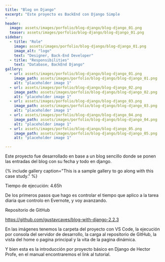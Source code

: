 ```yaml
---
title: "Blog on Django"
excerpt: "Este proyecto es BackEnd con Django Simple
"
header:
  image: assets/images/porfolio/blog-django/blog-django_01.png
  teaser: assets/images/porfolio/blog-django/blog-django_01.png
sidebar:
  - title: "Role"
    image: assets/images/porfolio/blog-django/blog-django_01.png
    image_alt: "logo"
    text: "Designer, Back-End Developer"
  - title: "Responsibilities"
    text: "Database, BackEnd Django"
gallery:
  - url: assets/images/porfolio/blog-django/blog-django_01.png
    image_path: assets/images/porfolio/blog-django/blog-django_01.png
    alt: "placeholder image 1"
  - url: assets/images/porfolio/blog-django/blog-django_02.png
    image_path: assets/images/porfolio/blog-django/blog-django_02.png
    alt: "placeholder image 1"
  - url: assets/images/porfolio/blog-django/blog-django_03.png
    image_path: assets/images/porfolio/blog-django/blog-django_03.png
    alt: "placeholder image 1"
  - url: assets/images/porfolio/blog-django/blog-django_04.png
    image_path: assets/images/porfolio/blog-django/blog-django_04.png
    alt: "placeholder image 1"
  - url: assets/images/porfolio/blog-django/blog-django_05.png
    image_path: assets/images/porfolio/blog-django/blog-django_05.png
    alt: "placeholder image 1"

---
```


Este proyecto fue desarrollado en base a un blog sencillo donde se ponen las entradas del blog con su fecha y todo en django.

{% include gallery caption="This is a sample gallery to go along with this case study." %}

Tiempo de ejecución: 4.65h

De los primeros pasos que hago es controlar el tiempo que aplico a la tarea diaria que controlo en Evernote, y voy avanzando.

Repositorio de GitHub

https://github.com/gustavcaves/blog-with-django-2.2.3

En las imágenes tenemos la carpeta del proyecto con VS Code, la ejecución por consola del servidor de desarrollo, la carga al repositorio de GitHub, la vista del home o pagina principal y la vita de la pagina dinámica.

Y bien esta es la introducción por proyecto básico en Django de Hector Profe, en el manual encontraremos el link al tutorial.